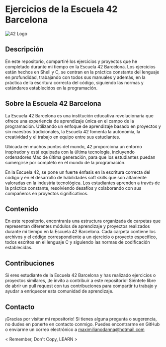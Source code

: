 # Ejercicios de la Escuela 42 Barcelona

![42 Logo](https://upload.wikimedia.org/wikipedia/commons/thumb/8/8d/42_Logo.svg/220px-42_Logo.svg.png)

## Descripción

En este repositorio, compartiré los ejercicios y proyectos que he completado durante mi tiempo en la Escuela 42 Barcelona. Los ejercicios están hechos en Shell y C, se centran en la práctica constante del lenguaje en profundidad, trabajando con todos sus manuales y además, en la práctica de la escritura correcta del código, siguiendo las normas y estándares establecidos en la programación.

## Sobre la Escuela 42 Barcelona

La Escuela 42 Barcelona es una institución educativa revolucionaria que ofrece una experiencia de aprendizaje única en el campo de la programación. Utilizando un enfoque de aprendizaje basado en proyectos y sin maestros tradicionales, la Escuela 42 fomenta la autonomía, la creatividad y el trabajo en equipo entre sus estudiantes.

Ubicada en muchos puntos del mundo, 42 proporciona un entorno inspirador y está equipada con la última tecnología, incluyendo ordenadores Mac de última generación, para que los estudiantes puedan sumergirse por completo en el mundo de la programación.

En la Escuela 42, se pone un fuerte énfasis en la escritura correcta del código y en el desarrollo de habilidades soft skills que son altamente valoradas en la industria tecnológica. Los estudiantes aprenden a través de la práctica constante, resolviendo desafíos y colaborando con sus compañeros en proyectos significativos.

## Contenido

En este repositorio, encontrarás una estructura organizada de carpetas que representan diferentes módulos de aprendizaje y proyectos realizados durante mi tiempo en la Escuela 42 Barcelona. Cada carpeta contiene los archivos y el código correspondiente a un ejercicio o proyecto específico, todos escritos en el lenguaje C y siguiendo las normas de codificación establecidas.

## Contribuciones

Si eres estudiante de la Escuela 42 Barcelona y has realizado ejercicios o proyectos similares, ¡te invito a contribuir a este repositorio! Siéntete libre de abrir un pull request con tus contribuciones para compartir tu trabajo y ayudar a enriquecer esta comunidad de aprendizaje.

## Contacto

¡Gracias por visitar mi repositorio! Si tienes alguna pregunta o sugerencia, no dudes en ponerte en contacto conmigo. Puedes encontrarme en GitHub o enviarme un correo electrónico a maximilianodanna@hotmail.com

< Remember, Don't Copy, LEARN >
